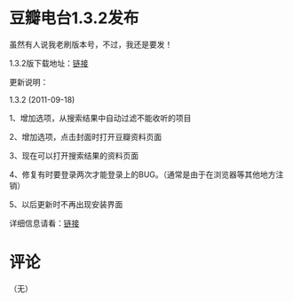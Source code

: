 # 豆瓣电台1.3.2发布

虽然有人说我老刷版本号，不过，我还是要发！

1.3.2版下载地址：[链接](/attachment/up/doubanfm/DoubanFMSetup_1.3.2.exe)

更新说明：

1.3.2 (2011-09-18)

1、增加选项，从搜索结果中自动过滤不能收听的项目

2、增加选项，点击封面时打开豆瓣资料页面

3、现在可以打开搜索结果的资料页面

4、修复有时要登录两次才能登录上的BUG。（通常是由于在浏览器等其他地方注销）

5、以后更新时不再出现安装界面

详细信息请看：[链接](/article/doubanfm)

# 评论

（无）

